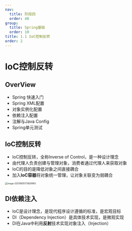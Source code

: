 ```yaml
---
nav:
  title: 阶段四
  order: 40
group:
  title: Spring基础
  order: 10
title: 1.1 IoC控制反转
order: 2
---
```


# IoC控制反转

## OverView

- Spring 快速入门
- Spring XML配置
- 对象实例化配置
- 依赖注入配置
- 注解与Java Config
- Spring单元测试

##  IoC控制反转

- IoC控制反转，全称Inverse of Control，是一种设计理念
- 由代理人负责创建与管理对象，消费者通过代理人来获取对象
- IoC的目的是降低对象之间直接耦合
- 加入**IoC容器**将对象统一管理，让对象关联变为弱耦合

<img src="https://wsk-mweb.oss-cn-hangzhou.aliyuncs.com/ipic/2021-06-05-093933.png" alt="image-20210605173928993" style="zoom:50%;" />

## DI依赖注入

- IoC是设计理念，是现代程序设计遵循的标准，是宏观目标
- DI（Dependency Injection）是具体技术实现，是微观实现
- DI在Java中利用**反射**技术实现对象注入（Injection）